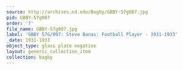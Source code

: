 ```yaml
---
source: http://archives.nd.edu/Bagby/GBBY-57g007.jpg
pid: GBBY-57g007
order: '7'
file_name: GBBY-57g007.jpg
label: 'GBBY 57G/007: Steve Banas: Football Player - 1931-1933'
_date: 1931-1933
object_type: glass plate negative
layout: generic_collection_item
collection: bagby
---
```

